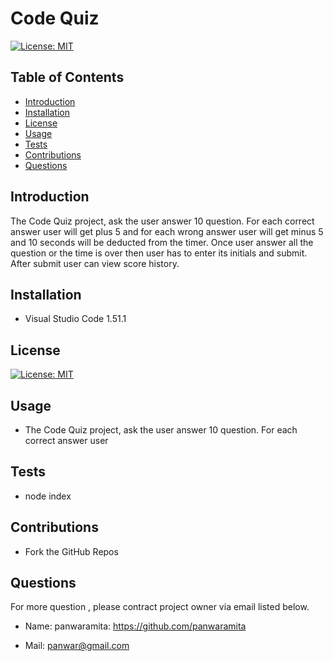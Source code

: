 # Code Quiz
[![License: MIT](https://img.shields.io/badge/License-MIT-yellow.svg)](https://opensource.org/licenses/MIT)
 ## Table of Contents

* [Introduction](#Introduction)
* [Installation](#Installation)
* [License](#License)
* [Usage](#Usage)
* [Tests](#Tests)
* [Contributions](#Contributions)
* [Questions](#Questions)

## Introduction

The Code Quiz project, ask the user answer 10 question. For each correct answer user will get plus 5 and for each wrong answer user will get minus 5 and 10 seconds will be deducted from the timer. Once user answer all the question or the time is over then user has to enter its initials and submit. After submit user can view score history. 

## Installation

- Visual Studio Code 1.51.1 

## License
[![License: MIT](https://img.shields.io/badge/License-MIT-yellow.svg)](https://opensource.org/licenses/MIT)
## Usage

- The Code Quiz project, ask the user answer 10 question. For each correct answer user 
          
## Tests

- node index
          
## Contributions
- Fork the GitHub Repos

## Questions

For more question , please contract project owner via email listed below.

- Name: panwaramita: https://github.com/panwaramita

- Mail: panwar@gmail.com
